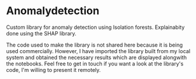 # Anomalydetection
Custom library for anomaly detection using Isolation forests. Explainabity done using the SHAP library.

The code used to make the library is not shared here because it is being used commercially. 
However, I have imported the library built from my local system and obtained the necessary results which are displayed alongwith the notebooks.
Feel free to get in touch if you want a look at the library's code, I'm willing to present it remotely.
